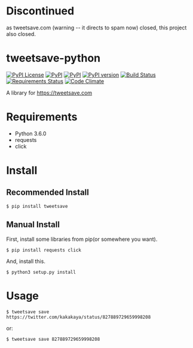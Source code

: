 # Discontinued
as tweetsave.com (warning -- it directs to spam now) closed, this project also closed.
# tweetsave-python

[![PyPI License](https://img.shields.io/pypi/l/tweetsave.svg)]()
[![PyPI](https://img.shields.io/pypi/wheel/tweetsave.svg)](https://pypi.python.org/pypi/tweetsave)
[![PyPI](https://img.shields.io/pypi/format/tweetsave.svg)](https://pypi.python.org/pypi/tweetsave)
[![PyPI version](https://img.shields.io/pypi/pyversions/tweetsave.svg)](https://pypi.python.org/pypi/tweetsave)
[![Build Status](https://img.shields.io/travis/kakakaya/tweetsave-python/master.svg)](https://travis-ci.org/kakakaya/tweetsave-python)
[![Requirements Status](https://img.shields.io/requires/github/kakakaya/tweetsave-python.svg)](https://requires.io/github/kakakaya/tweetsave-python/requirements/?branch=master)
[![Code Climate](https://img.shields.io/codeclimate/github/kakakaya/tweetsave-python.svg)]()

A library for https://tweetsave.com

# Requirements
- Python 3.6.0
- requests
- click

# Install
## Recommended Install
`$ pip install tweetsave`

## Manual Install
First, install some libraries from pip(or somewhere you want).

`$ pip install requests click`

And, install this.

`$ python3 setup.py install`

# Usage
`$ tweetsave save https://twitter.com/kakakaya/status/827889729659998208`

or:

`$ tweetsave save 827889729659998208`
